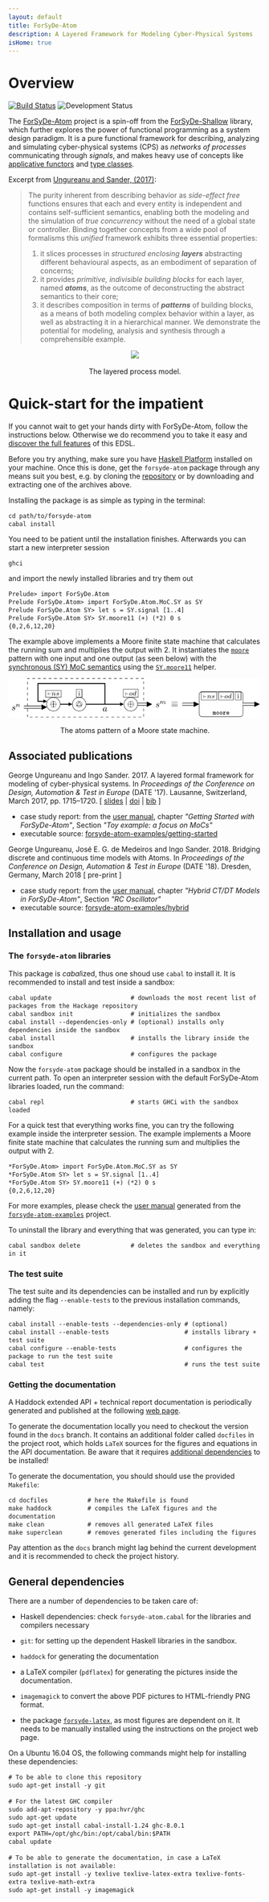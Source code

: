 ```yaml
---
layout: default
title: ForSyDe-Atom
description: A Layered Framework for Modeling Cyber-Physical Systems 
isHome: true
---
```



# Overview

[![Build Status](https://travis-ci.org/forsyde/forsyde-atom.svg?branch=master)](https://travis-ci.org/forsyde/forsyde-atom)
![Development Status](assets/images/active.svg)

The [ForSyDe-Atom]() project is a spin-off from the [ForSyDe-Shallow]({{site.parent-url}}/forsyde-shallow) library, which further explores the power of functional programming as a system design paradigm. It is a pure functional framework for describing, analyzing and simulating cyber-physical systems (CPS) as *networks of processes* communicating through *signals*, and makes heavy use of concepts like [applicative functors](https://wiki.haskell.org/Applicative_functor) and [type classes](https://en.wikibooks.org/wiki/Haskell/Classes_and_types). 

Excerpt from [Ungureanu and Sander, (2017)](https://forsyde.github.io/publications_bib.html#UngMed2018a):

> The purity inherent from describing behavior as *side-effect free* functions ensures that each and every entity is independent and contains self-sufficient semantics, enabling both the modeling and the simulation of *true concurrency* without the need of a global state or controller. Binding together concepts from a wide pool of formalisms this *unified* framework exhibits three essential properties: 
> 1. it slices processes in *structured enclosing **layers*** abstracting different behavioural aspects, as an embodiment of separation of concerns; 
> 1. it provides *primitive, indivisible building blocks* for each layer, named ***atoms***, as the outcome of deconstructing the abstract semantics to their core; 
> 1. it describes composition in terms of ***patterns*** of building blocks, as a means of both modeling complex behavior within a layer, as well as abstracting it in a hierarchical manner. We demonstrate the potential for modeling, analysis and synthesis through a comprehensible example.

<p align="center"><img src="https://forsyde.github.io/forsyde-latex/assets/svg/example-pictures-layered.svg"></p>
<p align="center">The layered process model.</p>

# Quick-start for the impatient

If you cannot wait to get your hands dirty with ForSyDe-Atom, follow the instructions below. Otherwise we do recommend you to take it easy and [discover the full features](#documentation) of this EDSL.

Before you try anything, make sure you have [Haskell Platform](https://www.haskell.org/platform/) installed on your machine. Once this is done, get the `forsyde-atom` package through any means suit you best, e.g. by cloning the [repository](https://github.com/forsyde/forsyde-atom) or by downloading and extracting one of the archives above.

Installing the package is as simple as typing in the terminal:

    cd path/to/forsyde-atom
	cabal install
	
You need to be patient until the installation finishes. Afterwards you can start a new interpreter session

    ghci

and import the newly installed libraries and try them out

    Prelude> import ForSyDe.Atom
	Prelude ForSyDe.Atom> import ForSyDe.Atom.MoC.SY as SY
    Prelude ForSyDe.Atom SY> let s = SY.signal [1..4]
    Prelude ForSyDe.Atom SY> SY.moore11 (+) (*2) 0 s
	{0,2,6,12,20}

The example above implements a Moore finite state machine that calculates the running sum and multiplies the output with 2. It instantiates the [`moore`](api/ForSyDe-Atom-MoC.html#v:moore22) pattern with one input and one output (as seen below) with the [synchronous (SY) MoC semantics](api/ForSyDe-Atom-MoC-SY.html) using the [`SY.moore11`](http://localhost:4000/api/ForSyDe-Atom-MoC.html#v:moore22) helper. 

<p align="center"><img src="assets/svg/moore.svg"></p>
<p align="center">The atoms pattern of a Moore state machine.</p>


<!--                                                                                                                                                                                                                  For a technical report, check the extended API documentation at -->
<!-- [forsyde.github.io/forsyde-atom](https://forsyde.github.io/forsyde-atom), -->
<!-- which was generated with Haddock. -->

<!-- ---- -->

<!-- **OBS:** the examples and case studies are being migrated to the  -->
<!-- [forsye-atom-examples](https://github.com/forsyde/forsyde-atom-examples)  -->
<!-- repository. Please refer to that repository for further reports and  -->
<!-- instructions.  -->

<!-- ---- -->

<!-- Ideas based on the projects `forsyde-patterns` (George Ungureanu), -->
<!-- `forsyde-appl` (Mikkel Jakobsen) and the `ForSyDe. library (KTH-SAM -->
<!-- group) -->

Associated publications
-----------------------

George Ungureanu and Ingo Sander. 2017. A layered formal framework for modeling of cyber-physical systems. In _Proceedings of the Conference on Design, Automation & Test in Europe_ (DATE '17). Lausanne, Switzerland, March 2017, pp. 1715–1720. [ [slides](https://www.researchgate.net/publication/320004563_Slides_handout_from_DATE%2717_talk) | [doi](https://doi.org/10.23919/DATE.2017.7927270) | [bib](https://people.kth.se/~ugeorge/cite/publications.html#Ungureanu17:DATE) ]

 * case study report: from the [user manual](https://github.com/forsyde/forsyde-atom-examples/blob/master/manual.pdf), chapter _"Getting Started with ForSyDe-Atom"_, Section _"Toy example: a focus on MoCs"_
 * executable source: [forsyde-atom-examples/getting-started](https://github.com/forsyde/forsyde-atom-examples/tree/master/getting-started)

George Ungureanu, José E. G. de Medeiros and Ingo Sander. 2018. Bridging discrete and continuous time models with Atoms. In _Proceedings of the Conference on Design, Automation & Test in Europe_ (DATE '18). Dresden, Germany, March 2018 [ pre-print ]

 * case study report: from the [user manual](https://github.com/forsyde/forsyde-atom-examples/blob/master/manual.pdf), chapter _"Hybrid CT/DT Models in ForSyDe-Atom"_, Section _"RC Oscillator"_
 * executable source: [forsyde-atom-examples/hybrid](https://github.com/forsyde/forsyde-atom-examples/tree/master/hybrid)

Installation and usage
----------------------

### The `forsyde-atom` libraries

This package is *cabal*ized, thus one shoud use `cabal` to install
it. It is recommended to install and test inside a sandbox:

    cabal update                      # downloads the most recent list of packages from the Hackage repository
    cabal sandbox init                # initializes the sandbox
    cabal install --dependencies-only # (optional) installs only dependencies inside the sandbox
    cabal install                     # installs the library inside the sandbox
    cabal configure                   # configures the package
	
Now the `forsyde-atom` package should be installed in a sandbox in the current path. To open an interpreter session with the default ForSyDe-Atom libraries loaded, run the command:
	
    cabal repl                        # starts GHCi with the sandbox loaded	

For a quick test that everything works fine, you can try the following example inside the interpreter session. The example implements a Moore finite state machine that calculates the running sum and multiplies the output with 2.

    *ForSyDe.Atom> import ForSyDe.Atom.MoC.SY as SY
    *ForSyDe.Atom SY> let s = SY.signal [1..4]
    *ForSyDe.Atom SY> SY.moore11 (+) (*2) 0 s
	{0,2,6,12,20}

For more examples, please check the [user manual](https://github.com/forsyde/forsyde-atom-examples/blob/master/manual.pdf) generated from the [`forsyde-atom-examples`](https://github.com/forsyde/forsyde-atom-examples) project.

To uninstall the library and everything that was generated, you can type in:

    cabal sandbox delete              # deletes the sandbox and everything in it
	
### The test suite

The test suite and its dependencies can be installed and run by
explicitly adding the flag `--enable-tests` to the previous
installation commands, namely:

    cabal install --enable-tests --dependencies-only # (optional)
    cabal install --enable-tests                     # installs library + test suite
    cabal configure --enable-tests                   # configures the package to run the test suite
    cabal test                                       # runs the test suite 
   
### Getting the documentation

A Haddock extended API + technical report documentation is
periodically generated and published at the following
[web page](https://forsyde.github.io/forsyde-atom). 

To generate the documentation locally you need to checkout the version
found in the `docs` branch. It contains an additional folder called
`docfiles` in the project root, which holds `LaTeX` sources for the
figures and equations in the API documentation. Be aware that it
requires
[additional dependencies](https://github.com/forsyde/forsyde-atom#general-dependencies)
to be installed!

To generate the documentation, you should should use the provided
`Makefile`:

    cd docfiles           # here the Makefile is found
    make haddock          # compiles the LaTeX figures and the documentation
    make clean            # removes all generated LaTeX files
	make superclean       # removes generated files including the figures
    
Pay attention as the `docs` branch might lag behind the current
development and it is recommended to check the project history.
	
General dependencies
--------------------
    
There are a number of dependencies to be taken care of:

 * Haskell dependencies: check `forsyde-atom.cabal` for the libraries
   and compilers necessary

 * `git`: for setting up the dependent Haskell libraries in the sandbox.

 * `haddock` for generating the documentation

 * a LaTeX compiler (`pdflatex`) for generating the pictures inside
   the documentation.

 * `imagemagick` to convert the above PDF pictures to HTML-friendly
   PNG format.
   
 * the package
   [`forsyde-latex`](https://github.com/forsyde/forsyde-latex), as
   most figures are dependent on it. It needs to be manually installed
   using the instructions on the project web page.
   
On a Ubuntu 16.04 OS, the following commands might help for installing these dependencies:

    # To be able to clone this repository
    sudo apt-get install -y git
    
    # For the latest GHC compiler 
    sudo add-apt-repository -y ppa:hvr/ghc
    sudo apt-get update
    sudo apt-get install cabal-install-1.24 ghc-8.0.1
    export PATH=/opt/ghc/bin:/opt/cabal/bin:$PATH
    cabal update
    
    # To be able to generate the documentation, in case a LaTeX installation is not available:
    sudo apt-get install -y texlive texlive-latex-extra texlive-fonts-extra texlive-math-extra
    sudo apt-get install -y imagemagick
    
